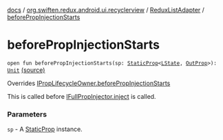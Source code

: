 [docs](../../index.md) / [org.swiften.redux.android.ui.recyclerview](../index.md) / [ReduxListAdapter](index.md) / [beforePropInjectionStarts](./before-prop-injection-starts.md)

# beforePropInjectionStarts

`open fun beforePropInjectionStarts(sp: `[`StaticProp`](../../org.swiften.redux.ui/-static-prop/index.md)`<`[`LState`](index.md#LState)`, `[`OutProp`](index.md#OutProp)`>): `[`Unit`](https://kotlinlang.org/api/latest/jvm/stdlib/kotlin/-unit/index.html) [(source)](https://github.com/protoman92/KotlinRedux/tree/master/android/android-recyclerview/src/main/java/org/swiften/redux/android/ui/recyclerview/DiffedAdapter.kt#L86)

Overrides [IPropLifecycleOwner.beforePropInjectionStarts](../../org.swiften.redux.ui/-i-prop-lifecycle-owner/before-prop-injection-starts.md)

This is called before [IFullPropInjector.inject](../../org.swiften.redux.ui/-i-prop-injector/inject.md) is called.

### Parameters

`sp` - A [StaticProp](../../org.swiften.redux.ui/-static-prop/index.md) instance.